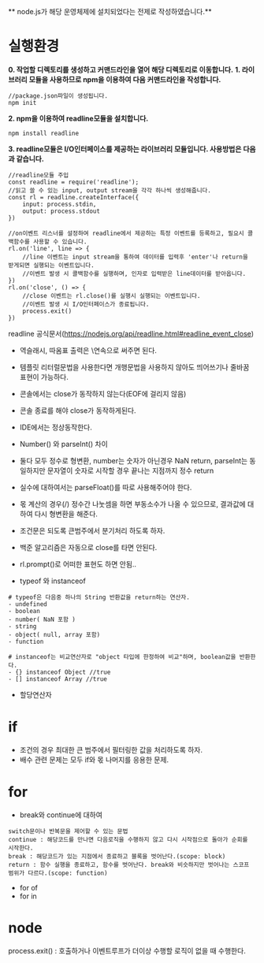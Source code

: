 ** node.js가 해당 운영체제에 설치되었다는 전제로 작성하였습니다.**

# 실행환경
**0. 작업할 디렉토리를 생성하고 커맨드라인을 열어 해당 디렉토리로 이동합니다.**
**1. 라이브러리 모듈을 사용하므로 npm을 이용하여 다음 커맨드라인을 작성합니다.**
```
//package.json파일이 생성됩니다.
npm init
```

**2. npm을 이용하여 readline모듈을 설치합니다.**
```
npm install readline
```

**3. readline모듈은 I/O인터페이스를 제공하는 라이브러리 모듈입니다. 
사용방법은 다음과 같습니다.**
```
//readline모듈 주입
const readline = require('readline');
//읽고 쓸 수 있는 input, output stream을 각각 하나씩 생성해줍니다.
const rl = readline.createInterface({
    input: process.stdin,
    output: process.stdout
})

//on이벤트 리스너를 설정하여 readline에서 제공하는 특정 이벤트를 등록하고, 필요시 콜백함수를 사용할 수 있습니다.
rl.on('line', line => {
	//line 이벤트는 input stream을 통하여 데이터를 입력후 'enter'나 return을 받게되면 실행되는 이벤트입니다.
	//이벤트 발생 시 콜백함수를 실행하며, 인자로 입력받은 line데이터를 받아옵니다.
})
rl.on('close', () => {
	//close 이벤트는 rl.close()를 실행시 실행되는 이벤트입니다.
	//이벤트 발생 시 I/O인터페이스가 종료됩니다.
	process.exit()
})
```

readline 공식문서(https://nodejs.org/api/readline.html#readline_event_close)


* 역슬래시, 따옴표 출력은 \\연속으로 써주면 된다.
* 템플릿 리터럴문법을 사용한다면 개행문법을 사용하지 않아도 띄어쓰기나 줄바꿈 표현이 가능하다.

* 콘솔에서는 close가 동작하지 않는다(EOF에 걸리지 않음) 
* 콘솔 종료를 해야 close가 동작하게된다.
* IDE에서는 정상동작한다.

* Number() 와 parseInt() 차이
* 둘다 모두 정수로 형변환, number는 숫자가 아닌경우 NaN return, parseInt는 동일하지만 문자열이 숫자로 시작할 경우 끝나는 지점까지 정수 return
* 실수에 대하여서는 parseFloat()를 따로 사용해주어야 한다.
* 몫 계산의 경우(/) 정수간 나눗셈을 하면 부동소수가 나올 수 있으므로, 결과값에 대하여 다시 형변환을 해준다.

* 조건문은 되도록 큰범주에서 분기처리 하도록 하자.
* 백준 알고리즘은 자동으로 close를 타면 안된다.
* rl.prompt()로 어떠한 표현도 하면 안됨..

* typeof 와 instanceof
```
# typeof은 다음중 하나의 String 반환값을 return하는 연산자.
- undefined
- boolean
- number( NaN 포함 )
- string
- object( null, array 포함)
- function

# instanceof는 비교연산자로 "object 타입에 한정하여 비교"하며, boolean값을 반환한다.
- {} instanceof Object //true
- [] instanceof Array //true 
```
* 할당연산자

# if
* 조건의 경우 최대한 큰 범주에서 필터링한 값을 처리하도록 하자.
* 배수 관련 문제는 모두 if와 몫 나머지를 응용한 문제.

# for
* break와 continue에 대하여
```
switch문이나 반복문을 제어할 수 있는 문법
continue : 해당코드를 만나면 다음로직을 수행하지 않고 다시 시작점으로 돌아가 순회를 시작한다.
break : 해당코드가 있는 지점에서 종료하고 블록을 벗어난다.(scope: block)
return : 함수 실행을 종료하고, 함수를 벗어난다. break와 비슷하지만 벗어나는 스코프 범위가 다르다.(scope: function)
```
* for of
* for in


# node
process.exit() : 호출하거나 이벤트루프가 더이상 수행할 로직이 없을 때 수행한다.
